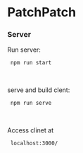 # PatchPatch

### Server

Run server:

```bash
 npm run start
```

<br />

serve and build clent:

```bash
 npm run serve
```

<br />

Access clinet at

`````bash
 localhost:3000/
`````

